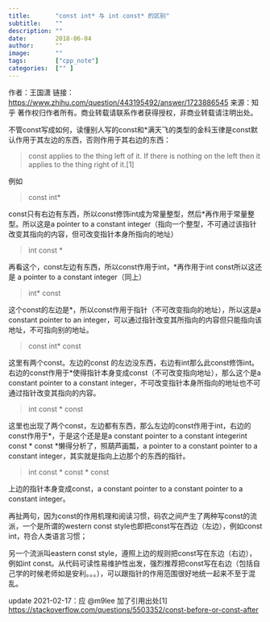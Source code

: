 ```yaml
---
title:       "const int* 与 int const* 的区别"
subtitle:    ""
description: ""
date:        2018-06-04
author:      ""
image:       ""
tags:        ["cpp_note"]
categories:  ["" ]
---
```


作者：王国潇
链接：https://www.zhihu.com/question/443195492/answer/1723886545
来源：知乎
著作权归作者所有。商业转载请联系作者获得授权，非商业转载请注明出处。

不管const写成如何，读懂别人写的const和*满天飞的类型的金科玉律是const默认作用于其左边的东西，否则作用于其右边的东西：  

> const applies to the thing left of it. If there is nothing on the left then it applies to the thing right of it.[1]   

例如  
> const int*  

const只有右边有东西，所以const修饰int成为常量整型，然后*再作用于常量整型。所以这是a pointer to a constant integer（指向一个整型，不可通过该指针改变其指向的内容，但可改变指针本身所指向的地址）  

> int const *  

再看这个，const左边有东西，所以const作用于int，*再作用于int const所以这还是 a pointer to a constant integer（同上）  

> int* const  

这个const的左边是*，所以const作用于指针（不可改变指向的地址），所以这是a constant pointer to an integer，可以通过指针改变其所指向的内容但只能指向该地址，不可指向别的地址。  

> const int* const  

这里有两个const。左边的const 的左边没东西，右边有int那么此const修饰int。右边的const作用于*使得指针本身变成const（不可改变指向地址），那么这个是a constant pointer to a constant integer，不可改变指针本身所指向的地址也不可通过指针改变其指向的内容。  

> int const * const  

这里也出现了两个const，左边都有东西，那么左边的const作用于int，右边的const作用于*，于是这个还是是a constant pointer to a constant integerint const * const *懒得分析了，照葫芦画瓢，a pointer to a constant pointer to a constant integer，其实就是指向上边那个的东西的指针。  

> int const * const * const  

上边的指针本身变成const，a constant pointer to a constant pointer to a constant integer。  

再扯两句，因为const的作用机理和阅读习惯，码农之间产生了两种写const的流派，一个是所谓的western const style也即把const写在西边（左边），例如const int，符合人类语言习惯；  

另一个流派叫eastern const style，遵照上边的规则把const写在东边（右边），例如int const。从代码可读性易维护性出发，强烈推荐把const写在右边（包括自己学的时候老师如是安利。。。），可以跟指针的作用范围很好地统一起来不至于混乱。  

update 2021-02-17：应 @m9lee 加了引用出处[1] https://stackoverflow.com/questions/5503352/const-before-or-const-after
